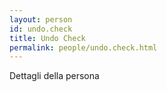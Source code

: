 ```yaml
---
layout: person
id: undo.check
title: Undo Check
permalink: people/undo.check.html
---
```


Dettagli della persona